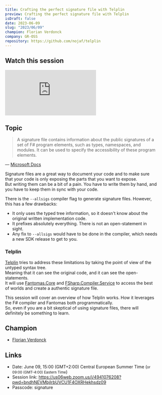 ```yaml
---
title: Crafting the perfect signature file with Telplin
preview: Crafting the perfect signature file with Telplin
isDraft: false
date: 2023-06-09
slug: "2023/06/09"
champion: Florian Verdonck
company: GR-OSS
repository: https://github.com/nojaf/telplin
---
```


## Watch this session

<div class="ratio ratio-16x9 mb-4">
    <iframe src="https://www.youtube.com/embed/tKedthxMlaE" title="YouTube video player" frameborder="0" allow="accelerometer; autoplay; clipboard-write; encrypted-media; gyroscope; picture-in-picture; web-share" allowfullscreen></iframe>
</div>

## Topic

> A signature file contains information about the public signatures of a set of F# program elements, such as types, namespaces, and modules. It can be used to specify the accessibility of these program elements.

&horbar; [Microsoft Docs](https://learn.microsoft.com/en-us/dotnet/fsharp/language-reference/signature-files)

Signature files are a great way to document your code and to make sure that your code is only exposing the parts that you want to expose.  
But writing them can be a bit of a pain. You have to write them by hand, and you have to keep them in sync with your code.

There is the `--allsigs` compiler flag to generate signature files. However, this has a few drawbacks:

- It only uses the typed tree information, so it doesn't know about the original written implementation code.
- It prefixes absolutely everything. There is not an open-statement in sight.
- Any fix to `--allsigs` would have to be done in the compiler, which needs a new SDK release to get to you.

### Telplin

[Telplin](https://nojaf.com/telplin/docs/index.html) tries to address these limitations by taking the point of view of the untyped syntax tree.  
Meaning that it can see the original code, and it can see the open-statements.  
It will use [Fantomas.Core](https://www.nuget.org/packages/Fantomas.Core) and [FSharp.Compiler.Service](https://www.nuget.org/packages/FSharp.Compiler.Service) to access the best of worlds and create a authentic signature file.

This session will cover an overview of how Telplin works. How it leverages the F# compiler and Fantomas both programmatically.  
So, even if you are a bit skeptical of using signature files, there will definitely be something to learn.

## Champion

- [Florian Verdonck](https://twitter.com/verdonckflorian)

## Links

- Date: June 09, 15:00 (GMT+2:00) Central European Summer Time (<small>or 09:00 (GMT-4:00) Eastern Time</small>)
- Session link: https://us06web.zoom.us/j/4941076208?pwd=bndhNEVMbjlrbUVCU1F4OXRHekhsdz09
- Passcode: signature
